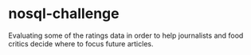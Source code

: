 # nosql-challenge
Evaluating some of the ratings data in order to help journalists and food critics decide where to focus future articles.
